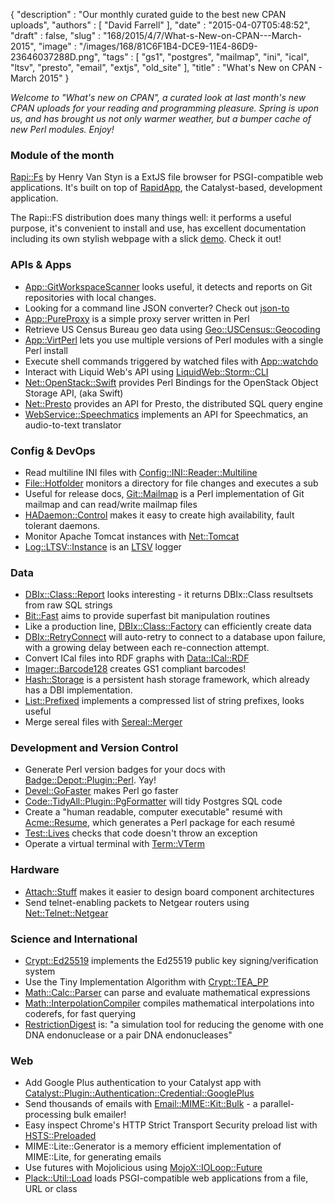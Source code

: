 {
   "description" : "Our monthly curated guide to the best new CPAN uploads",
   "authors" : [
      "David Farrell"
   ],
   "date" : "2015-04-07T05:48:52",
   "draft" : false,
   "slug" : "168/2015/4/7/What-s-New-on-CPAN---March-2015",
   "image" : "/images/168/81C6F1B4-DCE9-11E4-86D9-23646037288D.png",
   "tags" : [
      "gs1",
      "postgres",
      "mailmap",
      "ini",
      "ical",
      "ltsv",
      "presto",
      "email",
      "extjs",
      "old_site"
   ],
   "title" : "What's New on CPAN - March 2015"
}

*Welcome to "What's new on CPAN", a curated look at last month's new CPAN uploads for your reading and programming pleasure. Spring is upon us, and has brought us not only warmer weather, but a bumper cache of new Perl modules. Enjoy!*

### Module of the month

[Rapi::Fs](https://metacpan.org/pod/Rapi::Fs) by Henry Van Styn is a ExtJS file browser for PSGI-compatible web applications. It's built on top of [RapidApp](http://www.rapidapp.info/), the Catalyst-based, development application.

The Rapi::FS distribution does many things well: it performs a useful purpose, it's convenient to install and use, has excellent documentation including its own stylish webpage with a slick [demo](http://rapi.io/fs/). Check it out!

### APIs & Apps

-   [App::GitWorkspaceScanner](https://metacpan.org/pod/App::GitWorkspaceScanner) looks useful, it detects and reports on Git repositories with local changes.
-   Looking for a command line JSON converter? Check out [json-to](https://metacpan.org/pod/json-to)
-   [App::PureProxy](https://metacpan.org/pod/App::PureProxy) is a simple proxy server written in Perl
-   Retrieve US Census Bureau geo data using [Geo::USCensus::Geocoding](https://metacpan.org/pod/Geo::USCensus::Geocoding)
-   [App::VirtPerl](https://metacpan.org/pod/App::VirtPerl) lets you use multiple versions of Perl modules with a single Perl install
-   Execute shell commands triggered by watched files with [App::watchdo](https://metacpan.org/pod/App::watchdo)
-   Interact with Liquid Web's API using [LiquidWeb::Storm::CLI](https://metacpan.org/pod/LiquidWeb::Storm::CLI)
-   [Net::OpenStack::Swift](https://metacpan.org/pod/Net::OpenStack::Swift) provides Perl Bindings for the OpenStack Object Storage API, (aka Swift)
-   [Net::Presto](https://metacpan.org/pod/Net::Presto) provides an API for Presto, the distributed SQL query engine
-   [WebService::Speechmatics](https://metacpan.org/pod/WebService::Speechmatics) implements an API for Speechmatics, an audio-to-text translator

### Config & DevOps

-   Read multiline INI files with [Config::INI::Reader::Multiline](https://metacpan.org/pod/Config::INI::Reader::Multiline)
-   [File::Hotfolder](https://metacpan.org/pod/File::Hotfolder) monitors a directory for file changes and executes a sub
-   Useful for release docs, [Git::Mailmap](https://metacpan.org/pod/Git::Mailmap) is a Perl implementation of Git mailmap and can read/write mailmap files
-   [HADaemon::Control](https://metacpan.org/pod/HADaemon::Control) makes it easy to create high availability, fault tolerant daemons.
-   Monitor Apache Tomcat instances with [Net::Tomcat](https://metacpan.org/pod/Net::Tomcat)
-   [Log::LTSV::Instance](https://metacpan.org/pod/Log::LTSV::Instance) is an [LTSV](http://ltsv.org/) logger

### Data

-   [DBIx::Class::Report](https://metacpan.org/pod/DBIx::Class::Report) looks interesting - it returns DBIx::Class resultsets from raw SQL strings
-   [Bit::Fast](https://metacpan.org/pod/Bit::Fast) aims to provide superfast bit manipulation routines
-   Like a production line, [DBIx::Class::Factory](https://metacpan.org/pod/DBIx::Class::Factory) can efficiently create data
-   [DBIx::RetryConnect](https://metacpan.org/pod/DBIx::RetryConnect) will auto-retry to connect to a database upon failure, with a growing delay between each re-connection attempt.
-   Convert ICal files into RDF graphs with [Data::ICal::RDF](https://metacpan.org/pod/Data::ICal::RDF)
-   [Imager::Barcode128](https://metacpan.org/pod/Imager::Barcode128) creates GS1 compliant barcodes!
-   [Hash::Storage](https://metacpan.org/pod/Hash::Storage) is a persistent hash storage framework, which already has a DBI implementation.
-   [List::Prefixed](https://metacpan.org/pod/List::Prefixed) implements a compressed list of string prefixes, looks useful
-   Merge sereal files with [Sereal::Merger](https://metacpan.org/pod/Sereal::Merger)

### Development and Version Control

-   Generate Perl version badges for your docs with [Badge::Depot::Plugin::Perl](https://metacpan.org/pod/Badge::Depot::Plugin::Perl). Yay!
-   [Devel::GoFaster](https://metacpan.org/pod/Devel::GoFaster) makes Perl go faster
-   [Code::TidyAll::Plugin::PgFormatter](https://metacpan.org/pod/Code::TidyAll::Plugin::PgFormatter) will tidy Postgres SQL code
-   Create a "human readable, computer executable" resumé with [Acme::Resume](https://metacpan.org/pod/Acme::Resume), which generates a Perl package for each resumé
-   [Test::Lives](https://metacpan.org/pod/Test::Lives) checks that code doesn't throw an exception
-   Operate a virtual terminal with [Term::VTerm](https://metacpan.org/pod/Term::VTerm)

### Hardware

-   [Attach::Stuff](https://metacpan.org/pod/Attach::Stuff) makes it easier to design board component architectures
-   Send telnet-enabling packets to Netgear routers using [Net::Telnet::Netgear](https://metacpan.org/pod/Net::Telnet::Netgear)

### Science and International

-   [Crypt::Ed25519](https://metacpan.org/pod/Crypt::Ed25519) implements the Ed25519 public key signing/verification system
-   Use the Tiny Implementation Algorithm with [Crypt::TEA\_PP](https://metacpan.org/pod/Crypt::TEA_PP)
-   [Math::Calc::Parser](https://metacpan.org/pod/Math::Calc::Parser) can parse and evaluate mathematical expressions
-   [Math::InterpolationCompiler](https://metacpan.org/pod/Math::InterpolationCompiler) compiles mathematical interpolations into coderefs, for fast querying
-   [RestrictionDigest](https://metacpan.org/pod/RestrictionDigest) is: "a simulation tool for reducing the genome with one DNA endonuclease or a pair DNA endonucleases"

### Web

-   Add Google Plus authentication to your Catalyst app with [Catalyst::Plugin::Authentication::Credential::GooglePlus](https://metacpan.org/pod/Catalyst::Plugin::Authentication::Credential::GooglePlus)
-   Send thousands of emails with [Email::MIME::Kit::Bulk](https://metacpan.org/pod/Email::MIME::Kit::Bulk) - a parallel-processing bulk emailer!
-   Easy inspect Chrome's HTTP Strict Transport Security preload list with [HSTS::Preloaded](https://metacpan.org/pod/HSTS::Preloaded)
-   MIME::Lite::Generator is a memory efficient implementation of MIME::Lite, for generating emails
-   Use futures with Mojolicious using [MojoX::IOLoop::Future](https://metacpan.org/pod/MojoX::IOLoop::Future)
-   [Plack::Util::Load](https://metacpan.org/pod/Plack::Util::Load) loads PSGI-compatible web applications from a file, URL or class


